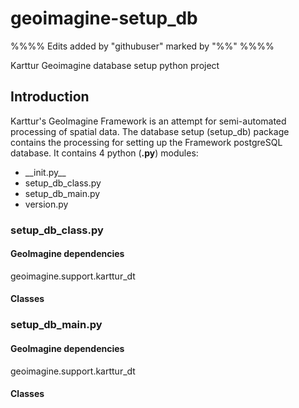 # geoimagine-setup_db

%%%% Edits added by "githubuser" marked by "%%"  %%%%

Karttur Geoimagine database setup python project

## Introduction

Karttur's GeoImagine Framework is an attempt for semi-automated processing of spatial data. 
The database setup (setup_db) package contains the processing for 
setting up the Framework postgreSQL database. It contains 4 python (**.py**) modules:


- \_\_init.py\_\_
- setup\_db\_class.py
- setup\_db\_main.py
- version.py

### setup\_db\_class.py

#### GeoImagine dependencies

geoimagine.support.karttur_dt

#### Classes

### setup\_db\_main.py

#### GeoImagine dependencies

geoimagine.support.karttur_dt

#### Classes



